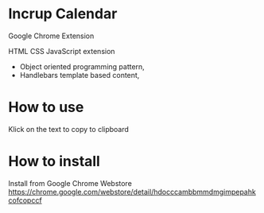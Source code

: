 # Incrup Calendar
Google Chrome Extension

HTML CSS JavaScript extension

- Object oriented programming pattern,
- Handlebars template based content,

# How to use
Klick on the text to copy to clipboard

# How to install
Install from Google Chrome Webstore
https://chrome.google.com/webstore/detail/hdocccambbmmdmgimpepahkcofcopccf
